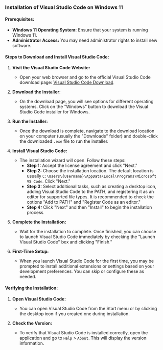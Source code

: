 ### Installation of Visual Studio Code on Windows 11

#### Prerequisites:
- **Windows 11 Operating System:** Ensure that your system is running Windows 11.
- **Administrator Access:** You may need administrator rights to install new software.

#### Steps to Download and Install Visual Studio Code:

1. **Visit the Visual Studio Code Website:**
   - Open your web browser and go to the official Visual Studio Code download page: [Visual Studio Code Download](https://code.visualstudio.com/Download).

2. **Download the Installer:**
   - On the download page, you will see options for different operating systems. Click on the "Windows" button to download the Visual Studio Code installer for Windows.

3. **Run the Installer:**
   - Once the download is complete, navigate to the download location on your computer (usually the "Downloads" folder) and double-click the downloaded `.exe` file to run the installer.

4. **Install Visual Studio Code:**
   - The installation wizard will open. Follow these steps:
     - **Step 1:** Accept the license agreement and click "Next."
     - **Step 2:** Choose the installation location. The default location is usually `C:\Users\{Username}\AppData\Local\Programs\Microsoft VS Code`. Click "Next."
     - **Step 3:** Select additional tasks, such as creating a desktop icon, adding Visual Studio Code to the PATH, and registering it as an editor for supported file types. It is recommended to check the options "Add to PATH" and "Register Code as an editor."
     - **Step 4:** Click "Next" and then "Install" to begin the installation process.

5. **Complete the Installation:**
   - Wait for the installation to complete. Once finished, you can choose to launch Visual Studio Code immediately by checking the "Launch Visual Studio Code" box and clicking "Finish."

6. **First-Time Setup:**
   - When you launch Visual Studio Code for the first time, you may be prompted to install additional extensions or settings based on your development preferences. You can skip or configure these as needed.

#### Verifying the Installation:

1. **Open Visual Studio Code:**
   - You can open Visual Studio Code from the Start menu or by clicking the desktop icon if you created one during installation.

2. **Check the Version:**
   - To verify that Visual Studio Code is installed correctly, open the application and go to `Help` > `About`. This will display the version information.
